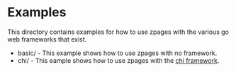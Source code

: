 # Examples

This directory contains examples for how to use zpages with the various go web
frameworks that exist.

* basic/ - This example shows how to use zpages with no framework.
* chi/ - This eample shows how to use zpages with the [chi framework](https://github.com/go-chi/chi).
